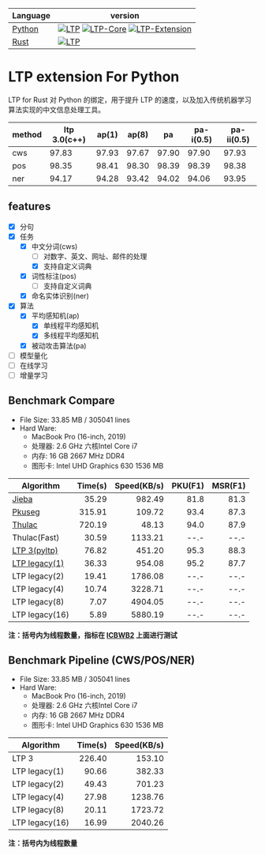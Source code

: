 | Language                             | version                                                                                                                                                                                                                                                                                                                   |
| ------------------------------------ | ------------------------------------------------------------------------------------------------------------------------------------------------------------------------------------------------------------------------------------------------------------------------------------------------------------------------- |
| [Python](python/interface/README.md) | [![LTP](https://img.shields.io/pypi/v/ltp?label=LTP)](https://pypi.org/project/ltp) [![LTP-Core](https://img.shields.io/pypi/v/ltp-core?label=LTP-Core)](https://pypi.org/project/ltp-core)   [![LTP-Extension](https://img.shields.io/pypi/v/ltp-extension?label=LTP-Extension)](https://pypi.org/project/ltp-extension) |
| [Rust](rust/ltp/README.md)           | [![LTP](https://img.shields.io/crates/v/ltp?label=LTP)](https://crates.io/crates/ltp)                                                                                                                                                                                                                                     |

# LTP extension For Python

LTP for Rust 对 Python 的绑定，用于提升 LTP 的速度，以及加入传统机器学习算法实现的中文信息处理工具。

| method | ltp 3.0(c++) | ap(1) | ap(8) | pa    | pa-i(0.5) | pa-ii(0.5) |
| ------ | ------------ | ----- | ----- | ----- | --------- | ---------- |
| cws    | 97.83        | 97.93 | 97.67 | 97.90 | 97.90     | 97.93      |
| pos    | 98.35        | 98.41 | 98.30 | 98.39 | 98.39     | 98.38      |
| ner    | 94.17        | 94.28 | 93.42 | 94.02 | 94.06     | 93.95      |

## features

- [x] 分句
- [x] 任务
  - [x] 中文分词(cws)
    - [ ] 对数字、英文、网址、邮件的处理
    - [x] 支持自定义词典
  - [x] 词性标注(pos)
    - [ ] 支持自定义词典
  - [x] 命名实体识别(ner)
- [x] 算法
  - [x] 平均感知机(ap)
    - [x] 单线程平均感知机
    - [x] 多线程平均感知机
  - [x] 被动攻击算法(pa)
- [ ] 模型量化
- [ ] 在线学习
- [ ] 增量学习

## Benchmark Compare

- File Size: 33.85 MB / 305041 lines
- Hard Ware:
  - MacBook Pro (16-inch, 2019)
  - 处理器: 2.6 GHz 六核Intel Core i7
  - 内存: 16 GB 2667 MHz DDR4
  - 图形卡: Intel UHD Graphics 630 1536 MB

| Algorithm                                                                   | Time(s) | Speed(KB/s) | PKU(F1) | MSR(F1) |
| --------------------------------------------------------------------------- | ------: | ----------: | ------: | ------: |
| [Jieba](https://github.com/fxsjy/jieba)                                     |   35.29 |      982.49 |    81.8 |    81.3 |
| [Pkuseg](https://github.com/lancopku/pkuseg-python)                         |  315.91 |      109.72 |    93.4 |    87.3 |
| [Thulac](https://github.com/thunlp/THULAC-Python)                           |  720.19 |       48.13 |    94.0 |    87.9 |
| Thulac(Fast)                                                                |   30.59 |     1133.21 |    --.- |    --.- |
| [LTP 3(pyltp)](https://github.com/HIT-SCIR/pyltp)                           |   76.82 |      451.20 |    95.3 |    88.3 |
| [LTP legacy(1)](https://github.com/HIT-SCIR/ltp/tree/main/python/extension) |   36.33 |      954.08 |    95.2 |    87.7 |
| LTP legacy(2)                                                               |   19.41 |     1786.08 |    --.- |    --.- |
| LTP legacy(4)                                                               |   10.74 |     3228.71 |    --.- |    --.- |
| LTP legacy(8)                                                               |    7.07 |     4904.05 |    --.- |    --.- |
| LTP legacy(16)                                                              |    5.89 |     5880.19 |    --.- |    --.- |

**注：括号内为线程数量，指标在 [ICBWB2](http://sighan.cs.uchicago.edu/bakeoff2005/) 上面进行测试**

## Benchmark Pipeline (CWS/POS/NER)

- File Size: 33.85 MB / 305041 lines
- Hard Ware:
  - MacBook Pro (16-inch, 2019)
  - 处理器: 2.6 GHz 六核Intel Core i7
  - 内存: 16 GB 2667 MHz DDR4
  - 图形卡: Intel UHD Graphics 630 1536 MB

| Algorithm      | Time(s) | Speed(KB/s) |
| -------------- | ------: | ----------: |
| LTP 3          |  226.40 |      153.10 |
| LTP legacy(1)  |   90.66 |      382.33 |
| LTP legacy(2)  |   49.43 |      701.23 |
| LTP legacy(4)  |   27.98 |     1238.76 |
| LTP legacy(8)  |   20.11 |     1723.72 |
| LTP legacy(16) |   16.99 |     2040.26 |

**注：括号内为线程数量**
